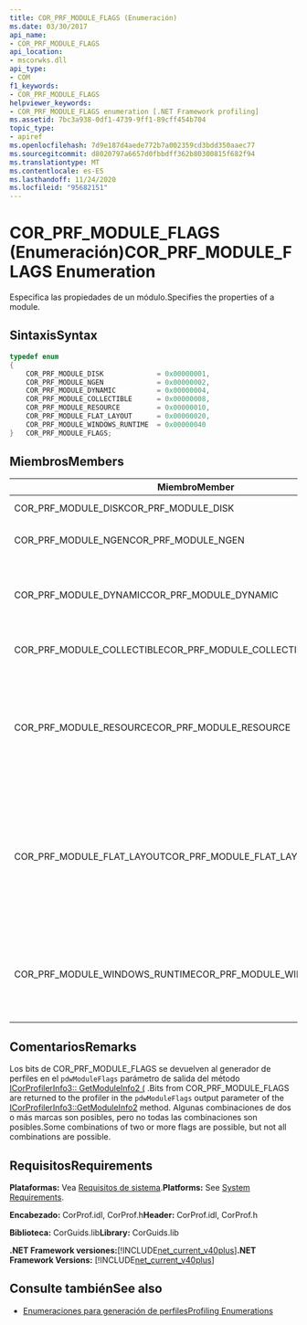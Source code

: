 ```yaml
---
title: COR_PRF_MODULE_FLAGS (Enumeración)
ms.date: 03/30/2017
api_name:
- COR_PRF_MODULE_FLAGS
api_location:
- mscorwks.dll
api_type:
- COM
f1_keywords:
- COR_PRF_MODULE_FLAGS
helpviewer_keywords:
- COR_PRF_MODULE_FLAGS enumeration [.NET Framework profiling]
ms.assetid: 7bc3a938-0df1-4739-9ff1-89cff454b704
topic_type:
- apiref
ms.openlocfilehash: 7d9e187d4aede772b7a002359cd3bdd350aaec77
ms.sourcegitcommit: d8020797a6657d0fbbdff362b80300815f682f94
ms.translationtype: MT
ms.contentlocale: es-ES
ms.lasthandoff: 11/24/2020
ms.locfileid: "95682151"
---
```

# <a name="cor_prf_module_flags-enumeration"></a><span data-ttu-id="4ce1f-102">COR_PRF_MODULE_FLAGS (Enumeración)</span><span class="sxs-lookup"><span data-stu-id="4ce1f-102">COR_PRF_MODULE_FLAGS Enumeration</span></span>

<span data-ttu-id="4ce1f-103">Especifica las propiedades de un módulo.</span><span class="sxs-lookup"><span data-stu-id="4ce1f-103">Specifies the properties of a module.</span></span>  
  
## <a name="syntax"></a><span data-ttu-id="4ce1f-104">Sintaxis</span><span class="sxs-lookup"><span data-stu-id="4ce1f-104">Syntax</span></span>  
  
```cpp  
typedef enum  
{  
    COR_PRF_MODULE_DISK             = 0x00000001,  
    COR_PRF_MODULE_NGEN             = 0x00000002,  
    COR_PRF_MODULE_DYNAMIC          = 0x00000004,  
    COR_PRF_MODULE_COLLECTIBLE      = 0x00000008,  
    COR_PRF_MODULE_RESOURCE         = 0x00000010,  
    COR_PRF_MODULE_FLAT_LAYOUT      = 0x00000020,  
    COR_PRF_MODULE_WINDOWS_RUNTIME  = 0x00000040  
}   COR_PRF_MODULE_FLAGS;  
```  
  
## <a name="members"></a><span data-ttu-id="4ce1f-105">Miembros</span><span class="sxs-lookup"><span data-stu-id="4ce1f-105">Members</span></span>  
  
|<span data-ttu-id="4ce1f-106">Miembro</span><span class="sxs-lookup"><span data-stu-id="4ce1f-106">Member</span></span>|<span data-ttu-id="4ce1f-107">Descripción</span><span class="sxs-lookup"><span data-stu-id="4ce1f-107">Description</span></span>|  
|------------|-----------------|  
|<span data-ttu-id="4ce1f-108">COR_PRF_MODULE_DISK</span><span class="sxs-lookup"><span data-stu-id="4ce1f-108">COR_PRF_MODULE_DISK</span></span>|<span data-ttu-id="4ce1f-109">El módulo se cargó desde el disco.</span><span class="sxs-lookup"><span data-stu-id="4ce1f-109">The module was loaded from disk.</span></span>|  
|<span data-ttu-id="4ce1f-110">COR_PRF_MODULE_NGEN</span><span class="sxs-lookup"><span data-stu-id="4ce1f-110">COR_PRF_MODULE_NGEN</span></span>|<span data-ttu-id="4ce1f-111">El generador de imágenes nativas (Ngen.exe) generó el módulo.</span><span class="sxs-lookup"><span data-stu-id="4ce1f-111">The module was generated by the Native Image Generator (Ngen.exe).</span></span>|  
|<span data-ttu-id="4ce1f-112">COR_PRF_MODULE_DYNAMIC</span><span class="sxs-lookup"><span data-stu-id="4ce1f-112">COR_PRF_MODULE_DYNAMIC</span></span>|<span data-ttu-id="4ce1f-113">Los métodos del espacio de nombres crearon el módulo <xref:System.Reflection.Emit?displayProperty=nameWithType> .</span><span class="sxs-lookup"><span data-stu-id="4ce1f-113">The module was created by methods in the <xref:System.Reflection.Emit?displayProperty=nameWithType> namespace.</span></span>|  
|<span data-ttu-id="4ce1f-114">COR_PRF_MODULE_COLLECTIBLE</span><span class="sxs-lookup"><span data-stu-id="4ce1f-114">COR_PRF_MODULE_COLLECTIBLE</span></span>|<span data-ttu-id="4ce1f-115">El recolector de elementos no utilizados administra la duración del módulo.</span><span class="sxs-lookup"><span data-stu-id="4ce1f-115">The module's lifetime is managed by the garbage collector.</span></span>|  
|<span data-ttu-id="4ce1f-116">COR_PRF_MODULE_RESOURCE</span><span class="sxs-lookup"><span data-stu-id="4ce1f-116">COR_PRF_MODULE_RESOURCE</span></span>|<span data-ttu-id="4ce1f-117">El módulo no contiene metadatos y se usa estrictamente como un recurso.</span><span class="sxs-lookup"><span data-stu-id="4ce1f-117">The module contains no metadata and is used strictly as a resource.</span></span> <span data-ttu-id="4ce1f-118">El equivalente administrado de este bit es el <xref:System.Reflection.Module.IsResource%2A?displayProperty=nameWithType> método.</span><span class="sxs-lookup"><span data-stu-id="4ce1f-118">The managed equivalent of this bit is the <xref:System.Reflection.Module.IsResource%2A?displayProperty=nameWithType> method.</span></span>|  
|<span data-ttu-id="4ce1f-119">COR_PRF_MODULE_FLAT_LAYOUT</span><span class="sxs-lookup"><span data-stu-id="4ce1f-119">COR_PRF_MODULE_FLAT_LAYOUT</span></span>|<span data-ttu-id="4ce1f-120">El diseño del módulo en memoria es plano, no asignado.</span><span class="sxs-lookup"><span data-stu-id="4ce1f-120">The module's layout in memory is flat, not mapped.</span></span> <span data-ttu-id="4ce1f-121">Si un módulo tiene este bit establecido, los perfiles que leen la información directamente del encabezado del archivo portable ejecutable (PE) tendrán que tener cuidado al interpretar las direcciones virtuales relativas (RVA) en el encabezado.</span><span class="sxs-lookup"><span data-stu-id="4ce1f-121">If a module has this bit set, profilers that read information directly from the portable executable (PE) file header will have to be careful when interpreting relative virtual addresses (RVAs) in the header.</span></span>|  
|<span data-ttu-id="4ce1f-122">COR_PRF_MODULE_WINDOWS_RUNTIME</span><span class="sxs-lookup"><span data-stu-id="4ce1f-122">COR_PRF_MODULE_WINDOWS_RUNTIME</span></span>|<span data-ttu-id="4ce1f-123">La marca de tipo de contenido Windows Runtime se establece en los metadatos del ensamblado de este módulo.</span><span class="sxs-lookup"><span data-stu-id="4ce1f-123">The Windows Runtime content type flag is set in the metadata for this module's assembly.</span></span> <span data-ttu-id="4ce1f-124">Este es el caso de todos los módulos de metadatos de Windows (. winmd).</span><span class="sxs-lookup"><span data-stu-id="4ce1f-124">This is the case for all Windows Metadata (.winmd) modules.</span></span>|  
  
## <a name="remarks"></a><span data-ttu-id="4ce1f-125">Comentarios</span><span class="sxs-lookup"><span data-stu-id="4ce1f-125">Remarks</span></span>  

 <span data-ttu-id="4ce1f-126">Los bits de COR_PRF_MODULE_FLAGS se devuelven al generador de perfiles en el `pdwModuleFlags` parámetro de salida del método [ICorProfilerInfo3:: GetModuleInfo2 (](icorprofilerinfo3-getmoduleinfo2-method.md) .</span><span class="sxs-lookup"><span data-stu-id="4ce1f-126">Bits from COR_PRF_MODULE_FLAGS are returned to the profiler in the `pdwModuleFlags` output parameter of the [ICorProfilerInfo3::GetModuleInfo2](icorprofilerinfo3-getmoduleinfo2-method.md) method.</span></span> <span data-ttu-id="4ce1f-127">Algunas combinaciones de dos o más marcas son posibles, pero no todas las combinaciones son posibles.</span><span class="sxs-lookup"><span data-stu-id="4ce1f-127">Some combinations of two or more flags are possible, but not all combinations are possible.</span></span>  
  
## <a name="requirements"></a><span data-ttu-id="4ce1f-128">Requisitos</span><span class="sxs-lookup"><span data-stu-id="4ce1f-128">Requirements</span></span>  

 <span data-ttu-id="4ce1f-129">**Plataformas:** Vea [Requisitos de sistema](../../get-started/system-requirements.md).</span><span class="sxs-lookup"><span data-stu-id="4ce1f-129">**Platforms:** See [System Requirements](../../get-started/system-requirements.md).</span></span>  
  
 <span data-ttu-id="4ce1f-130">**Encabezado:** CorProf.idl, CorProf.h</span><span class="sxs-lookup"><span data-stu-id="4ce1f-130">**Header:** CorProf.idl, CorProf.h</span></span>  
  
 <span data-ttu-id="4ce1f-131">**Biblioteca:** CorGuids.lib</span><span class="sxs-lookup"><span data-stu-id="4ce1f-131">**Library:** CorGuids.lib</span></span>  
  
 <span data-ttu-id="4ce1f-132">**.NET Framework versiones:**[!INCLUDE[net_current_v40plus](../../../../includes/net-current-v40plus-md.md)]</span><span class="sxs-lookup"><span data-stu-id="4ce1f-132">**.NET Framework Versions:** [!INCLUDE[net_current_v40plus](../../../../includes/net-current-v40plus-md.md)]</span></span>  
  
## <a name="see-also"></a><span data-ttu-id="4ce1f-133">Consulte también</span><span class="sxs-lookup"><span data-stu-id="4ce1f-133">See also</span></span>

- [<span data-ttu-id="4ce1f-134">Enumeraciones para generación de perfiles</span><span class="sxs-lookup"><span data-stu-id="4ce1f-134">Profiling Enumerations</span></span>](profiling-enumerations.md)
